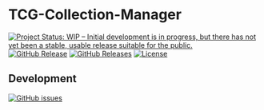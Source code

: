 # TCG-Collection-Manager
[![Project Status: WIP – Initial development is in progress, but there has not yet been a stable, usable release suitable for the public.](http://www.repostatus.org/badges/latest/wip.svg)](http://www.repostatus.org/#wip)
[![GitHub Release](https://img.shields.io/github/release/Speedelfe/TCG-Collection-Manager)]()
[![GitHub Releases](https://img.shields.io/github/downloads/Speedelfe/TCG-Collection-Manager)]()
[![License](https://img.shields.io/github/license/Speedelfe/TCG-Collection-Manager.svg)](https://raw.githubusercontent.com/Speedelfe/TCG-Collection-Manager/master/LICENSE)

## Development
[![GitHub issues](https://img.shields.io/github/issues/Speedelfe/TCG-Collection-Manager.svg)](https://github.com/Speedelfe/TCG-Collection-Manager/issues)
